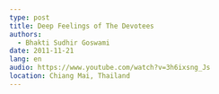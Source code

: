 ```yaml
---
type: post
title: Deep Feelings of The Devotees
authors:
  - Bhakti Sudhir Goswami
date: 2011-11-21
lang: en
audio: https://www.youtube.com/watch?v=3h6ixsng_Js
location: Chiang Mai, Thailand
---
```

